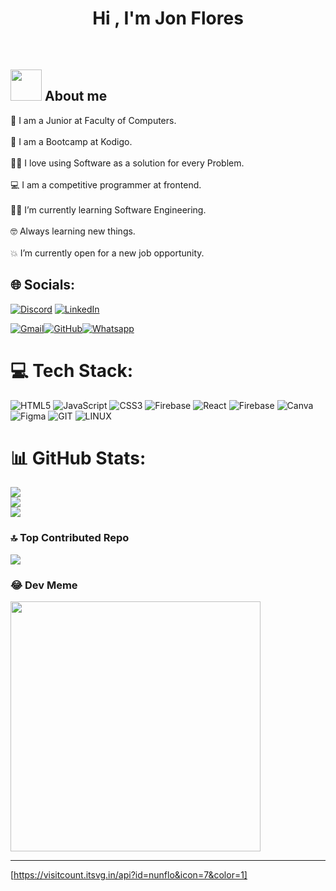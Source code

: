 <h1 align="center">Hi , I'm Jon Flores </h1>

<br>

## <picture><img src = "https://github.com/7oSkaaa/7oSkaaa/blob/main/Images/about_me.gif?raw=true" width = 50px></picture> About me

🏫 I am a Junior at Faculty of Computers.<br><br>🏫 I am a Bootcamp at Kodigo.<br><br>🧑‍💻 I love using Software as a solution for every Problem.<br><br>💻 I am a competitive programmer at frontend.<br><br>🧑‍🎓 I’m currently learning Software Engineering.<br><br>🤓 Always learning new things.<br><br>💥 I’m currently open for a new job opportunity.


## 🌐 Socials:
[![Discord](https://img.shields.io/badge/Discord-%237289DA.svg?logo=discord&logoColor=white)](https://discord.gg/Nunflo) [![LinkedIn](https://img.shields.io/badge/LinkedIn-%230077B5.svg?logo=linkedin&logoColor=white)](https://linkedin.com/in/https://www.linkedin.com/in/jonathan-flores-nuñez-3aa908233/) 
<p><a href="mailto:laeisralflores@gmail.com"><img img src="https://img.shields.io/badge/gmail-%23EA4335.svg?style=plastic&logo=gmail&logoColor=white" alt="Gmail"/></a><a href="https://github.com/Nunflo"><img src="https://img.shields.io/badge/github-%23181717.svg?style=plastic&logo=github&logoColor=white" alt="GitHub"/></a><a href="https://wa.me/524492734828"><img src="https://img.shields.io/badge/whatsapp-%2325D366.svg?style=plastic&logo=whatsapp&logoColor=white" alt="Whatsapp"/></a></p>



# 💻 Tech Stack:
![HTML5](https://img.shields.io/badge/html5-%23E34F26.svg?style=for-the-badge&logo=html5&logoColor=white) ![JavaScript](https://img.shields.io/badge/javascript-%23323330.svg?style=for-the-badge&logo=javascript&logoColor=%23F7DF1E) ![CSS3](https://img.shields.io/badge/css3-%231572B6.svg?style=for-the-badge&logo=css3&logoColor=white) ![Firebase](https://img.shields.io/badge/firebase-%23039BE5.svg?style=for-the-badge&logo=firebase) ![React](https://img.shields.io/badge/react-%2320232a.svg?style=for-the-badge&logo=react&logoColor=%2361DAFB) ![Firebase](https://img.shields.io/badge/Firebase-039BE5?style=for-the-badge&logo=Firebase&logoColor=white) ![Canva](https://img.shields.io/badge/Canva-%2300C4CC.svg?style=for-the-badge&logo=Canva&logoColor=white) ![Figma](https://img.shields.io/badge/figma-%23F24E1E.svg?style=for-the-badge&logo=figma&logoColor=white) ![GIT](https://img.shields.io/badge/Git-fc6d26?style=for-the-badge&logo=git&logoColor=white) ![LINUX](https://img.shields.io/badge/Linux-FCC624?style=for-the-badge&logo=linux&logoColor=black)
# 📊 GitHub Stats:
![](https://github-readme-stats.vercel.app/api?username=nunflo&theme=radical&hide_border=true&include_all_commits=false&count_private=false)<br/>
![](https://github-readme-streak-stats.herokuapp.com/?user=nunflo&theme=radical&hide_border=true)<br/>
![](https://github-readme-stats.vercel.app/api/top-langs/?username=nunflo&theme=radical&hide_border=true&include_all_commits=false&count_private=false&layout=compact)

### 🔝 Top Contributed Repo
![](https://github-contributor-stats.vercel.app/api?username=nunflo&limit=5&theme=radical&combine_all_yearly_contributions=true)

### 😂 Dev Meme
<img src='https://randommeme-five.vercel.app/' style="height: 400px;"/>

---
[https://visitcount.itsvg.in/api?id=nunflo&icon=7&color=1]



